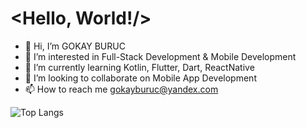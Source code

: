 # <Hello, World!/>

- 👋 Hi, I’m GOKAY BURUC
- 👀 I’m interested in Full-Stack Development & Mobile Development
- 🌱 I’m currently learning Kotlin, Flutter, Dart, ReactNative 
- 💞️ I’m looking to collaborate on Mobile App Development
- 📫 How to reach me [gokayburuc@yandex.com](mailto:gokayburuc@yandex.com) 

![Top Langs](https://github-readme-stats.vercel.app/api/top-langs/?username=gokayburuc&theme=dracula)

